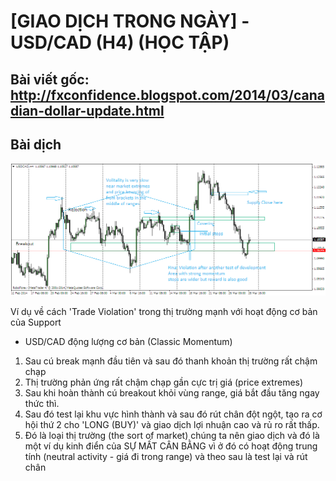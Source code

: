 # [GIAO DỊCH TRONG NGÀY] - USD/CAD (H4) (HỌC TẬP)

## Bài viết gốc: http://fxconfidence.blogspot.com/2014/03/canadian-dollar-update.html

## Bài dịch

![](https://github.com/vuongmao/forexcollection/blob/master/2014/asset/usdcadh4.png)

Ví dụ về cách 'Trade Violation' trong thị trường mạnh với hoạt động cơ bản của Support

* USD/CAD động lượng cơ bản (Classic Momentum)

1. Sau cú break mạnh đầu tiên và sau đó thanh khoản thị trường rất chậm chạp
2. Thị trường phản ứng rất chậm chạp gần cực trị giá (price extremes)
3. Sau khi hoàn thành cú breakout khỏi vùng range, giá bắt đầu tăng ngay thức thì.
4. Sau đó test lại khu vực hình thành và sau đó rút chân đột ngột, tạo ra cơ hội thứ 2 cho 'LONG (BUY)' và giao dịch lợi nhuận cao và rủ ro rất thấp.
5. Đó là loại thị trường (the sort of market) chúng ta nên giao dịch và đó là một ví dụ kinh điển của SỰ MẤT CÂN BẰNG vì ở đó có hoạt động trung tính (neutral activity - giá đi trong range) và theo sau là test lại và rút chân
